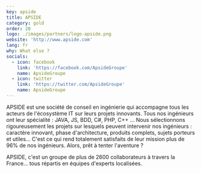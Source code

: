 ```yaml
---
key: apside
title: APSIDE
category: gold
order: 20
logo: ./images/partners/logo-apside.png
website: 'http://www.apside.com'
lang: fr
why: What else ?
socials:
  - icon: facebook
    link: 'https://facebook.com/ApsideGroupe'
    name: ApsideGroupe
  - icon: twitter
    link: 'https://twitter.com/ApsideGroupe'
    name: ApsideGroupe
---
```

APSIDE est une société de conseil en ingénierie qui accompagne tous les acteurs de l'écosystème IT sur leurs projets innovants.
Tous nos ingénieurs ont leur spécialité : JAVA, JS, BDD, C#, PHP, C++ ... 
Nous sélectionnons rigoureusement les projets sur lesquels peuvent intervenir nos ingénieurs : caractère innovant, phase d'architecture, produits complets, sujets porteurs et utiles...
C'est ce qui rend totalement satisfaits de leur mission plus de 96% de nos ingénieurs.
Alors, prêt à tenter l'aventure ?

APSIDE, c'est un groupe de plus de 2600 collaborateurs à travers la France... tous répartis en équipes d'experts localisées.

